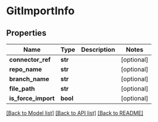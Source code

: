 # GitImportInfo

## Properties
Name | Type | Description | Notes
------------ | ------------- | ------------- | -------------
**connector_ref** | **str** |  | [optional] 
**repo_name** | **str** |  | [optional] 
**branch_name** | **str** |  | [optional] 
**file_path** | **str** |  | [optional] 
**is_force_import** | **bool** |  | [optional] 

[[Back to Model list]](../README.md#documentation-for-models) [[Back to API list]](../README.md#documentation-for-api-endpoints) [[Back to README]](../README.md)

